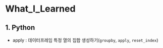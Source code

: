 # What_I_Learned

## 1. Python
- apply : 데이터프레임 특정 열의 집합 생성하기(```groupby```, ```apply```, ```reset_index```)
